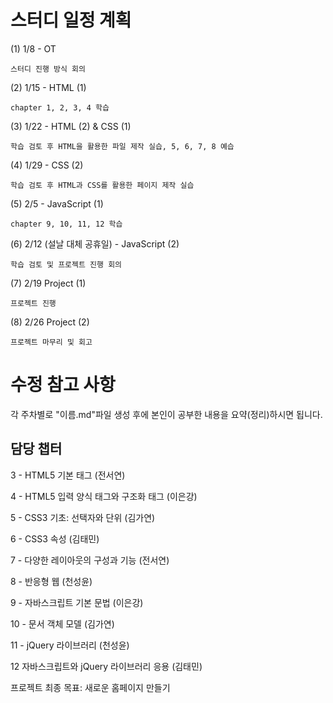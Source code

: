 # 스터디 일정 계획

(1) 1/8 - OT

	스터디 진행 방식 회의

 
(2) 1/15 - HTML (1) 

	chapter 1, 2, 3, 4 학습

 
(3) 1/22 - HTML (2) & CSS (1)

	학습 검토 후 HTML을 활용한 파일 제작 실습, 5, 6, 7, 8 예습
 
 
(4) 1/29 - CSS (2) 

	학습 검토 후 HTML과 CSS를 활용한 페이지 제작 실습
 
 
(5) 2/5 - JavaScript (1)

	chapter 9, 10, 11, 12 학습
 
 
(6) 2/12 (설날 대체 공휴일) - JavaScript (2)

	학습 검토 및 프로젝트 진행 회의
 
 
(7) 2/19 Project (1)

	프로젝트 진행
 
 
(8) 2/26 Project (2)

	프로젝트 마무리 및 회고
 

# 수정 참고 사항
각 주차별로 "이름.md"파일 생성 후에 본인이 공부한 내용을 요약(정리)하시면 됩니다.


## 담당 챕터
3 - HTML5 기본 태그 (전서연)


4 - HTML5 입력 양식 태그와 구조화 태그 (이은강)


5 - CSS3 기초: 선택자와 단위 (김가연)


6 - CSS3 속성 (김태민)


7 - 다양한 레이아웃의 구성과 기능 (전서연)


8 - 반응형 웹 (천성윤)


9 - 자바스크립트 기본 문법 (이은강)


10 - 문서 객체 모델 (김가연)


11 - jQuery 라이브러리 (천성윤)


12 자바스크립트와 jQuery 라이브러리 응용 (김태민)


프로젝트 최종 목표: 새로운 홈페이지 만들기

